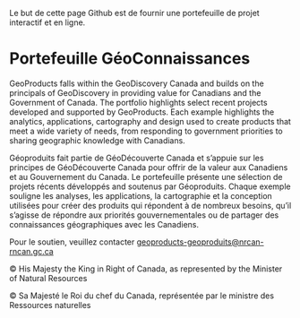 Le but de cette page Github est de fournir une portefeuille de projet interactif et en ligne.

# Portefeuille GéoConnaissances

GeoProducts falls within the GeoDiscovery Canada and builds on the principals of GeoDiscovery in providing value for Canadians and the Government of Canada. The portfolio highlights select recent projects developed and supported by GeoProducts. Each example highlights the analytics, applications, cartography and design used to create products that meet a wide variety of needs, from responding to government priorities to sharing geographic knowledge with Canadians.

Géoproduits fait partie de GéoDécouverte Canada et s’appuie sur les principes de GéoDécouverte Canada pour offrir de la valeur aux Canadiens et au Gouvernement du Canada. Le portefeuille présente une sélection de projets récents développés and soutenus par Géoproduits. Chaque exemple souligne les analyses, les applications, la cartographie et la conception utilisées pour créer des produits qui répondent à de nombreux besoins, qu’il s’agisse de répondre aux priorités gouvernementales ou de partager des connaissances géographiques avec les Canadiens.

Pour le soutien, veuillez contacter geoproducts-geoproduits@nrcan-rncan.gc.ca

© His Majesty the King in Right of Canada, as represented by the Minister of Natural Resources

© Sa Majesté le Roi du chef du Canada, représentée par le ministre des Ressources naturelles
